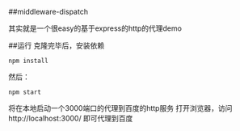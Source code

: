 ##middleware-dispatch

其实就是一个很easy的基于express的http的代理demo

##运行
克隆完毕后，安装依赖
```
npm install
```
然后：
```
npm start
```
将在本地启动一个3000端口的代理到百度的http服务
打开浏览器，访问 http://localhost:3000/ 即可代理到百度